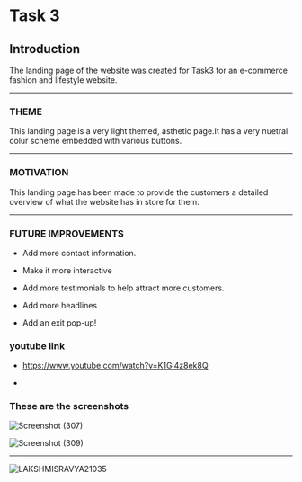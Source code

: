 # Task 3

## __Introduction__

The landing page of the website was created for Task3 for an e-commerce fashion and lifestyle website.

<hr>

### __THEME__

This landing page is a very light themed, asthetic page.It has a very nuetral colur scheme embedded with various buttons.

<hr>

### __MOTIVATION__

This landing page has been made to provide the customers a detailed overview of what the website has in store for them.

<hr>

### __FUTURE IMPROVEMENTS__

* Add more contact information.

* Make it more interactive

* Add more testimonials to help attract more customers.

* Add more headlines

* Add an exit pop-up!

### youtube link
* https://www.youtube.com/watch?v=K1Gi4z8ek8Q

* 
### These are the screenshots

![Screenshot (307)](https://user-images.githubusercontent.com/99632838/156583090-bee65eb2-9316-4f90-93b1-cc55939486d1.png)


![Screenshot (309)](https://user-images.githubusercontent.com/99632838/156582657-b3ead7d7-8dc1-4b2b-bbbc-2a0f74d11e30.png)



<hr>


![LAKSHMISRAVYA21035](https://user-images.githubusercontent.com/99632838/156551565-8c2f4542-ea1e-4291-8ec9-7e27cb38ab5e.png)

